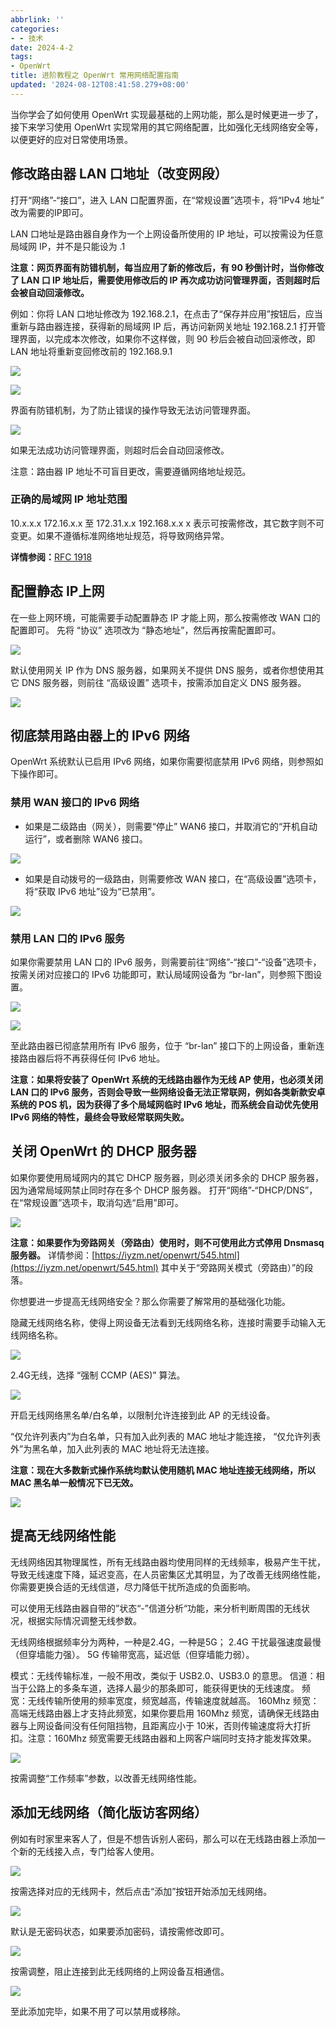 ```yaml
---
abbrlink: ''
categories:
- - 技术
date: 2024-4-2
tags:
- OpenWrt
title: 进阶教程之 OpenWrt 常用网络配置指南
updated: '2024-08-12T08:41:58.279+08:00'
---
```

当你学会了如何使用 OpenWrt 实现最基础的上网功能，那么是时候更进一步了，接下来学习使用 OpenWrt 实现常用的其它网络配置，比如强化无线网络安全等，以便更好的应对日常使用场景。

## 修改路由器 LAN 口地址（改变网段）

打开“网络”-“接口”，进入 LAN 口配置界面，在“常规设置”选项卡，将“IPv4 地址” 改为需要的IP即可。

LAN 口地址是路由器自身作为一个上网设备所使用的 IP 地址，可以按需设为任意局域网 IP，并不是只能设为 .1

**注意：网页界面有防错机制，每当应用了新的修改后，有 90 秒倒计时，当你修改了 LAN 口 IP 地址后，需要使用修改后的 IP 再次成功访问管理界面，否则超时后会被自动回滚修改。**

例如：你将 LAN 口地址修改为 192.168.2.1，在点击了“保存并应用”按钮后，应当重新与路由器连接，获得新的局域网 IP 后，再访问新网关地址 192.168.2.1 打开管理界面，以完成本次修改，如果你不这样做，则 90 秒后会被自动回滚修改，即 LAN 地址将重新变回修改前的 192.168.9.1

![](https://cdn.jsdelivr.net/gh/skyboy520/picture/picture/202403290806710.png)

![](https://cdn.jsdelivr.net/gh/skyboy520/picture/picture/202403290806711.png)

界面有防错机制，为了防止错误的操作导致无法访问管理界面。

![](https://cdn.jsdelivr.net/gh/skyboy520/picture/picture/202403290806713.png)

如果无法成功访问管理界面，则超时后会自动回滚修改。

注意：路由器 IP 地址不可盲目更改，需要遵循网络地址规范。

### 正确的局域网 IP 地址范围

10.x.x.x
172.16.x.x 至 172.31.x.x
192.168.x.x
x 表示可按需修改，其它数字则不可变更。如果不遵循标准网络地址规范，将导致网络异常。

**详情参阅：**[RFC 1918](https://datatracker.ietf.org/doc/html/rfc4193)

## 配置静态 IP上网

在一些上网环境，可能需要手动配置静态 IP 才能上网，那么按需修改 WAN 口的配置即可。
先将 “协议” 选项改为 “静态地址”，然后再按需配置即可。

![](https://cdn.jsdelivr.net/gh/skyboy520/picture/picture/202403290806714.png)

默认使用网关 IP 作为 DNS 服务器，如果网关不提供 DNS 服务，或者你想使用其它 DNS 服务器，则前往 “高级设置” 选项卡，按需添加自定义 DNS 服务器。

![](https://cdn.jsdelivr.net/gh/skyboy520/picture/picture/202403290806715.png)

## 彻底禁用路由器上的 IPv6 网络

OpenWrt 系统默认已启用 IPv6 网络，如果你需要彻底禁用 IPv6 网络，则参照如下操作即可。

### 禁用 WAN 接口的 IPv6 网络

- 如果是二级路由（网关），则需要“停止” WAN6 接口，并取消它的“开机自动运行”，或者删除 WAN6 接口。

![](https://cdn.jsdelivr.net/gh/skyboy520/picture/picture/202403290806716.png)

- 如果是自动拨号的一级路由，则需要修改 WAN 接口，在“高级设置”选项卡，将“获取 IPv6 地址”设为“已禁用”。

![](https://cdn.jsdelivr.net/gh/skyboy520/picture/picture/202403290806717.png)

### 禁用 LAN 口的 IPv6 服务

如果你需要禁用 LAN 口的 IPv6 服务，则需要前往“网络”-“接口”-“设备”选项卡，按需关闭对应接口的 IPv6 功能即可，默认局域网设备为 “br-lan”，则参照下图设置。

![](https://cdn.jsdelivr.net/gh/skyboy520/picture/picture/202403290806718.png)

![](https://cdn.jsdelivr.net/gh/skyboy520/picture/picture/202403290806719.png)

至此路由器已彻底禁用所有 IPv6 服务，位于 “br-lan” 接口下的上网设备，重新连接路由器后将不再获得任何 IPv6 地址。

**注意：如果将安装了 OpenWrt 系统的无线路由器作为无线 AP 使用，也必须关闭 LAN 口的 IPv6 服务，否则会导致一些网络设备无法正常联网，例如各类新款安卓系统的 POS 机，因为获得了多个局域网临时 IPv6 地址，而系统会自动优先使用 IPv6 网络的特性，最终会导致经常联网失败。**

## 关闭 OpenWrt 的 DHCP 服务器

如果你要使用局域网内的其它 DHCP 服务器，则必须关闭多余的 DHCP 服务器，因为通常局域网禁止同时存在多个 DHCP 服务器。
打开“网络”-“DHCP/DNS”，在“常规设置”选项卡，取消勾选“启用”即可。

![](https://cdn.jsdelivr.net/gh/skyboy520/picture/picture/202403290806720.png)

**注意：如果要作为旁路网关（旁路由）使用时，则不可使用此方式停用 Dnsmasq 服务器。**
详情参阅：[https://iyzm.net/openwrt/545.html](https://iyzm.net/openwrt/545.html) 其中关于“旁路网关模式（旁路由）”的段落。

你想要进一步提高无线网络安全？那么你需要了解常用的基础强化功能。

隐藏无线网络名称，使得上网设备无法看到无线网络名称，连接时需要手动输入无线网络名称。

![](https://cdn.jsdelivr.net/gh/skyboy520/picture/picture/202403290806721.png)

2.4G无线，选择 “强制 CCMP (AES)” 算法。

![](https://cdn.jsdelivr.net/gh/skyboy520/picture/picture/202403290806722.png)

开启无线网络黑名单/白名单，以限制允许连接到此 AP 的无线设备。

“仅允许列表内”为白名单，只有加入此列表的 MAC 地址才能连接，
“仅允许列表外”为黑名单，加入此列表的 MAC 地址将无法连接。

**注意：现在大多数新式操作系统均默认使用随机 MAC 地址连接无线网络，所以 MAC 黑名单一般情况下已无效。**

![](https://cdn.jsdelivr.net/gh/skyboy520/picture/picture/202403290806723.png)

## 提高无线网络性能

无线网络因其物理属性，所有无线路由器均使用同样的无线频率，极易产生干扰，导致无线速度下降，延迟变高，在人员密集区尤其明显，为了改善无线网络性能，你需要更换合适的无线信道，尽力降低干扰所造成的负面影响。

可以使用无线路由器自带的”状态“-”信道分析“功能，来分析判断周围的无线状况，根据实际情况调整无线参数。

无线网络根据频率分为两种，一种是2.4G，一种是5G；
2.4G 干扰最强速度最慢（但穿墙能力强）。
5G 传输带宽高，延迟低（但穿墙能力弱）。

模式：无线传输标准，一般不用改，类似于 USB2.0、USB3.0 的意思。
信道：相当于公路上的多条车道，选择人最少的那条即可，能获得更快的无线速度。
频宽：无线传输所使用的频率宽度，频宽越高，传输速度就越高。
160Mhz 频宽：高端无线路由器上才支持此频宽，如果你要启用 160Mhz 频宽，请确保无线路由器与上网设备间没有任何阻挡物，且距离应小于 10米，否则传输速度将大打折扣。注意：160Mhz 频宽需要无线路由器和上网客户端同时支持才能发挥效果。

![](https://cdn.jsdelivr.net/gh/skyboy520/picture/picture/202403290806724.png)

按需调整“工作频率”参数，以改善无线网络性能。

## 添加无线网络（简化版访客网络）

例如有时家里来客人了，但是不想告诉别人密码，那么可以在无线路由器上添加一个新的无线接入点，专门给客人使用。

![](https://cdn.jsdelivr.net/gh/skyboy520/picture/picture/202403290806725.png)

按需选择对应的无线网卡，然后点击“添加”按钮开始添加无线网络。

![](https://cdn.jsdelivr.net/gh/skyboy520/picture/picture/202403290806726.png)

默认是无密码状态，如果要添加密码，请按需修改即可。

![](https://cdn.jsdelivr.net/gh/skyboy520/picture/picture/202403290806727.png)

按需调整，阻止连接到此无线网络的上网设备互相通信。

![](https://cdn.jsdelivr.net/gh/skyboy520/picture/picture/202403290806728.png)

至此添加完毕，如果不用了可以禁用或移除。

